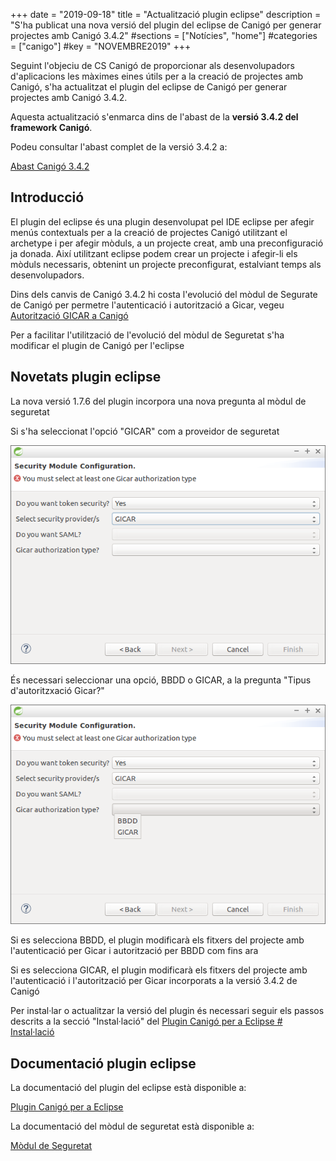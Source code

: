 +++
date        = "2019-09-18"
title       = "Actualització plugin eclipse"
description = "S'ha publicat una nova versió del plugin del eclipse de Canigó per generar projectes amb Canigó 3.4.2"
#sections    = ["Notícies", "home"]
#categories  = ["canigo"]
#key         = "NOVEMBRE2019"
+++

Seguint l'objeciu de CS Canigó de proporcionar als desenvolupadors d'aplicacions les màximes eines útils per a la creació de projectes amb Canigó, s'ha actualitzat el plugin del eclipse de Canigó per generar projectes amb Canigó 3.4.2.

Aquesta actualització s'enmarca dins de l'abast de la **versió 3.4.2 del framework Canigó**.

Podeu consultar l'abast complet de la versió 3.4.2 a:

[Abast Canigó 3.4.2](https://cstd.ctti.gencat.cat/jiracstd/issues/?jql=project%20%3D%20CAN%20AND%20fixVersion%20%3D%203.4.2)

## Introducció

El plugin del eclipse és una plugin desenvolupat pel IDE eclipse per afegir menús contextuals per a la creació de projectes Canigó utilitzant el archetype i per afegir mòduls, a un projecte creat, amb una preconfiguració ja donada. Així utilitzant eclipse podem crear un projecte i afegir-li els mòduls necessaris, obtenint un projecte preconfigurat, estalviant temps als desenvolupadors.

Dins dels canvis de Canigó 3.4.2 hi costa l'evolució del mòdul de Segurate de Canigó per permetre l'autenticació i autorització a Gicar, vegeu [Autorització GICAR a Canigó](https://cstd.ctti.gencat.cat/jiracstd/browse/CAN-2383)

Per a facilitar l'utilització de l'evolució del mòdul de Seguretat s'ha modificar el plugin de Canigó per l'eclipse

## Novetats plugin eclipse

La nova versió 1.7.6 del plugin incorpora una nova pregunta al mòdul de seguretat

Si s'ha seleccionat l'opció "GICAR" com a proveidor de seguretat

![](/images/news/Security_module_configuration_1_7_6.png)

És necessari seleccionar una opció, BBDD o GICAR, a la pregunta "Tipus d'autoritzxació Gicar?"

![](/images/news/Gicar_athorization_type.png)

Si es selecciona BBDD, el plugin modificarà els fitxers del projecte amb l'autenticació per Gicar i autorització per BBDD com fins ara

Si es selecciona GICAR, el plugin modificarà els fitxers del projecte amb l'autenticació i l'autorització per Gicar incorporats a la versió 3.4.2 de Canigó

Per instal·lar o actualitzar la versió del plugin és necessari seguir els passos descrits a la secció "Instal·lació" del [Plugin Canigó per a Eclipse # Instal·lació](/canigo-download-related/plugin-canigo/#instal-lació)

## Documentació plugin eclipse

La documentació del plugin del eclipse està disponible a:

[Plugin Canigó per a Eclipse](/canigo-download-related/plugin-canigo/)

La documentació del mòdul de seguretat està disponible a:

[Mòdul de Seguretat](/canigo-documentacio-versions-3x-core/modul-seguretat/)
